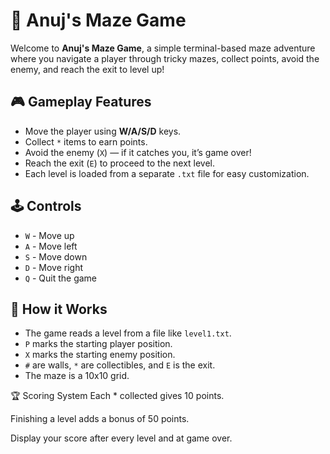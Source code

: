 # 🧩 Anuj's Maze Game

Welcome to **Anuj's Maze Game**, a simple terminal-based maze adventure where you navigate a player through tricky mazes, collect points, avoid the enemy, and reach the exit to level up!

## 🎮 Gameplay Features

- Move the player using **W/A/S/D** keys.
- Collect `*` items to earn points.
- Avoid the enemy (`X`) — if it catches you, it’s game over!
- Reach the exit (`E`) to proceed to the next level.
- Each level is loaded from a separate `.txt` file for easy customization.


## 🕹️ Controls

- `W` - Move up
- `A` - Move left
- `S` - Move down
- `D` - Move right
- `Q` - Quit the game

## 🧠 How it Works

- The game reads a level from a file like `level1.txt`.
- `P` marks the starting player position.
- `X` marks the starting enemy position.
- `#` are walls, `*` are collectibles, and `E` is the exit.
- The maze is a 10x10 grid.

🏆 Scoring System
Each * collected gives 10 points.

Finishing a level adds a bonus of 50 points.

Display your score after every level and at game over.


